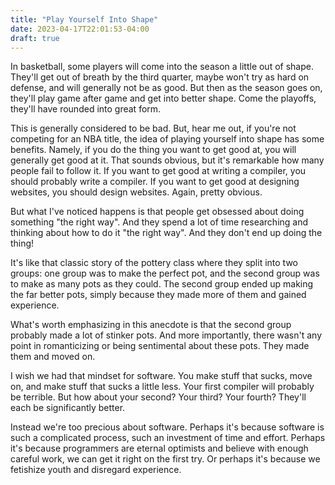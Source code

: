 ```yaml
---
title: "Play Yourself Into Shape"
date: 2023-04-17T22:01:53-04:00
draft: true
---
```


In basketball, some players will come into the season a little out of
shape. They'll get out of breath by the third quarter, maybe won't try
as hard on defense, and will generally not be as good. But then as the
season goes on, they'll play game after game and get into better
shape. Come the playoffs, they'll have rounded into great form.

This is generally considered to be bad. But, hear me out, if you're
not competing for an NBA title, the idea of playing yourself into
shape has some benefits. Namely, if you do the thing you want to get
good at, you will generally get good at it. That sounds obvious, but
it's remarkable how many people fail to follow it. If you want to get
good at writing a compiler, you should probably write a compiler. If
you want to get good at designing websites, you should design
websites. Again, pretty obvious.

But what I've noticed happens is that people get obsessed about doing
something "the right way". And they spend a lot of time researching
and thinking about how to do it "the right way". And they don't end up
doing the thing!

It's like that classic story of the pottery class where they split
into two groups: one group was to make the perfect pot, and the second
group was to make as many pots as they could. The second group ended
up making the far better pots, simply because they made more of them
and gained experience.

What's worth emphasizing in this anecdote is that the second group
probably made a lot of stinker pots. And more importantly, there
wasn't any point in romanticizing or being sentimental about these
pots. They made them and moved on.

I wish we had that mindset for software. You make stuff that sucks,
move on, and make stuff that sucks a little less. Your first compiler
will probably be terrible. But how about your second? Your third? Your
fourth? They'll each be significantly better.

Instead we're too precious about software. Perhaps it's because
software is such a complicated process, such an investment of time and
effort. Perhaps it's because programmers are eternal optimists and
believe with enough careful work, we can get it right on the first
try. Or perhaps it's because we fetishize youth and disregard
experience.

